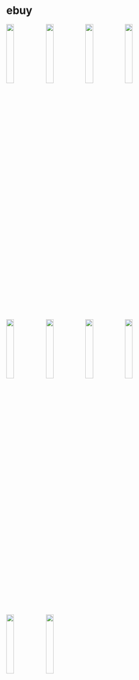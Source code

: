 # ebuy



<p align="left" width="100%">
    <img width="20%" src= "https://user-images.githubusercontent.com/98444809/155769663-02068cf8-01b6-462d-9218-9d12d67d5266.jpg">
    <img width="20%" src= "https://user-images.githubusercontent.com/98444809/155769674-09d542a0-2ed4-4194-af04-5d2968859077.jpg">
    <img width="20%" src= "https://user-images.githubusercontent.com/98444809/155769682-f0c75ea7-3448-4ab2-9523-42a2d1775fe9.jpg">
    <img width="20%" src= "https://user-images.githubusercontent.com/98444809/155769707-c64e0bbd-0012-49aa-a80e-c961529e5af9.jpg">
    <img width="20%" src= "https://user-images.githubusercontent.com/98444809/155769708-d8b28f06-19ad-40cc-9247-941a0bf56895.jpg">
    <img width="20%" src= "https://user-images.githubusercontent.com/98444809/155769720-6dc53c59-da2f-4416-a26b-c29990ace14f.jpg">
    <img width="20%" src= "https://user-images.githubusercontent.com/98444809/155769721-12a755b4-6715-4b11-8230-f45495a6770c.jpg">
    <img width="20%" src= "https://user-images.githubusercontent.com/98444809/155769742-3db6afdc-2e6a-45d1-b5bc-204de77e57d2.jpg">
    <img width="20%" src= "https://user-images.githubusercontent.com/98444809/155769898-eb6a1e93-379d-4c0a-ac38-0803f75bbff6.jpg">
    <img width="20%" src= "https://user-images.githubusercontent.com/98444809/155769761-cd3fc78e-50c3-47f7-ba44-c230e6df731f.jpg">
</p>
